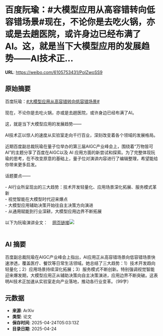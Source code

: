 # 百度阮瑜：#大模型应用从高容错转向低容错场景#现在，不论你是去吃火锅，亦或是去趟医院，或许身边已经布满了AI。这，就是当下大模型应用的发展趋势——AI技术正...

**URL**: https://weibo.com/6105753431/PoIZwoSS9

## 原始摘要

百度阮瑜：<a href="https://m.weibo.cn/search?containerid=231522type%3D1%26t%3D10%26q%3D%23%E5%A4%A7%E6%A8%A1%E5%9E%8B%E5%BA%94%E7%94%A8%E4%BB%8E%E9%AB%98%E5%AE%B9%E9%94%99%E8%BD%AC%E5%90%91%E4%BD%8E%E5%AE%B9%E9%94%99%E5%9C%BA%E6%99%AF%23&amp;extparam=%23%E5%A4%A7%E6%A8%A1%E5%9E%8B%E5%BA%94%E7%94%A8%E4%BB%8E%E9%AB%98%E5%AE%B9%E9%94%99%E8%BD%AC%E5%90%91%E4%BD%8E%E5%AE%B9%E9%94%99%E5%9C%BA%E6%99%AF%23" data-hide=""><span class="surl-text">#大模型应用从高容错转向低容错场景#</span></a><br><br>现在，不论你是去吃火锅，亦或是去趟医院，或许身边已经布满了AI。<br><br>这，就是当下大模型应用的发展趋势——<br><br>AI技术正以惊人的速度从实验室走向千行百业，深刻改变着各个领域的发展格局。<br><br>近期百度副总裁阮瑜在量子位举办的第三届AIGC产业峰会上，围绕着“万物皆可AI”的主题分享了百度在AIGC以及 AI 应用方面的新尝试和探索。为了完整体现阮瑜的思考，在不改变原意的基础上，量子位对演讲内容进行了编辑整理，希望能给你带来更多启发。<br><br>话题要点——<br><br>- AI行业所呈现出的三大趋势：技术开发轻量化、应用场景深化拓展、服务模式革新<br>- 视觉智能在大模型时代迎来爆点<br>- 大模型应用辅助决策开始往自主决策方向演进<br>- 从通用赋能到行业深耕，大模型应用边界不断拓展<br><br>以下为阮瑜演讲全文：<a href="https://weibo.cn/sinaurl?u=https%3A%2F%2Fmp.weixin.qq.com%2Fs%2Fwts1jGNV9JZw2x_EKczhEg" data-hide=""><span class="url-icon"><img style="width: 1rem;height: 1rem" src="https://h5.sinaimg.cn/upload/2015/09/25/3/timeline_card_small_web_default.png" referrerpolicy="no-referrer"></span><span class="surl-text">网页链接</span></a><img style="" src="https://tvax4.sinaimg.cn/large/006Fd7o3gy1i0rr933zp7j30zk0nqais.jpg" referrerpolicy="no-referrer"><br><br>

## AI 摘要

百度副总裁阮瑜在AIGC产业峰会上指出，AI应用正从高容错场景向低容错场景快速渗透，覆盖医疗、餐饮等日常生活领域。她总结了三大趋势：1）技术开发趋向轻量化；2）应用场景持续深化拓展；3）服务模式不断创新。特别强调视觉智能迎来爆发期，大模型应用正从辅助决策向自主决策演进，应用边界不断突破。这表明AI技术正加速从实验室走向产业落地，推动各行业变革。（99字）

## 元数据

- **来源**: ArXiv
- **类型**: 论文
- **保存时间**: 2025-04-24T05:03:13Z
- **目录日期**: 2025-04-24

